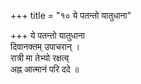 +++
title = "१० ये पतन्तो यातुधाना"

+++
ये पतन्तो यातुधाना  
दिवानक्तम् उपाचरान् ।  
रात्री मा तेभ्यो रक्षत्व्  
अह्न आत्मानं परि ददे ॥